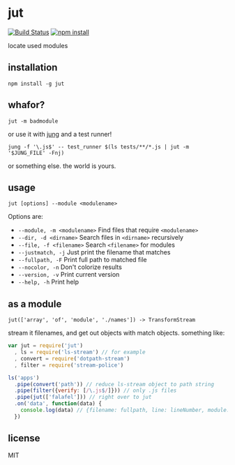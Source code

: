 jut
===

[![Build Status](http://img.shields.io/travis/jarofghosts/jut.svg?style=flat)](https://travis-ci.org/jarofghosts/jut)
[![npm install](http://img.shields.io/npm/dm/jut.svg?style=flat)](https://www.npmjs.org/package/jut)

locate used modules

## installation

`npm install -g jut`

## whafor?

`jut -m badmodule`

or use it with [jung](https://github.com/jarofghosts/jung) and a test runner!

`jung -f '\.js$' -- test_runner $(ls tests/**/*.js | jut -m '$JUNG_FILE' -Fnj)`

or something else. the world is yours.

## usage

`jut [options] --module <modulename>`

Options are:

* `--module, -m <modulename>` Find files that require `<modulename>`
* `--dir, -d <dirname>` Search files in `<dirname>` recursively
* `--file, -f <filename>` Search `<filename>` for modules
* `--justmatch, -j` Just print the filename that matches
* `--fullpath, -F` Print full path to matched file
* `--nocolor, -n` Don't colorize results
* `--version, -v` Print current version
* `--help, -h` Print help

## as a module

`jut(['array', 'of', 'module', './names']) -> TransformStream`

stream it filenames, and get out objects with match objects.
something like:

```js
var jut = require('jut')
  , ls = require('ls-stream') // for example
  , convert = require('dotpath-stream')
  , filter = require('stream-police')

ls('apps')
  .pipe(convert('path')) // reduce ls-stream object to path string
  .pipe(filter({verify: [/\.js$/]})) // only .js files
  .pipe(jut(['falafel'])) // right over to jut
  .on('data', function(data) {
    console.log(data) // {filename: fullpath, line: lineNumber, module: 'falafel'}
  })
```

## license

MIT

